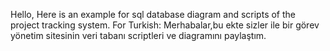 Hello, Here is an example for sql database diagram and scripts of the project tracking system.
For Turkish:
Merhabalar,bu ekte sizler ile bir görev yönetim sitesinin veri tabanı scriptleri ve diagramını paylaştım.
